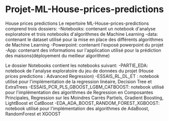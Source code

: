 # Projet-ML-House-prices-predictions
House prices predictions
Le repertoire ML-House-prices-predictions comprend trois dossiers:
-Notebooks: contenant un notebook d'analyse exploratoire et trois notebooks d'algorithmes de Machine Learning
-data: contenant le dataset utilisé pour la mise en place des différents algorithmes de Machine Learning
-Powerpoint: contenant l'exposé powerpoint du projet
-App: contenant des informations sur l'application utilisé pour la prédiction des maisons(déployement du meilleur algorithme)

Le dossier Notebooks contient les notebooks suivant:
-PARTIE_EDA: notebook de l'analyse exploratoire du jeu de données du projet (House prices predictions : Advanced Regression)
-ESSAIS_RL_DL_ET : notebook utilisé pour l'implémentation de la regression linéaire, Decision Tree et ExtraTrees
-ESSAIS_PCR_PLS_GBOOST_LGBM_CATBOOST: notebook utilisé pour l'implémentation des algorithmes de Regression en Composantes Principales,
Regression sur les Moindres Carrés Partiels, Gradient Boosting, LightBoost et CatBoost
-EDA_ADA_BOOST_RANDOM_FOREST_XGBOOST: notebook utilisé pour l'implémentation des algorithmes de AdaBoost, RandomForest et XGOOST
